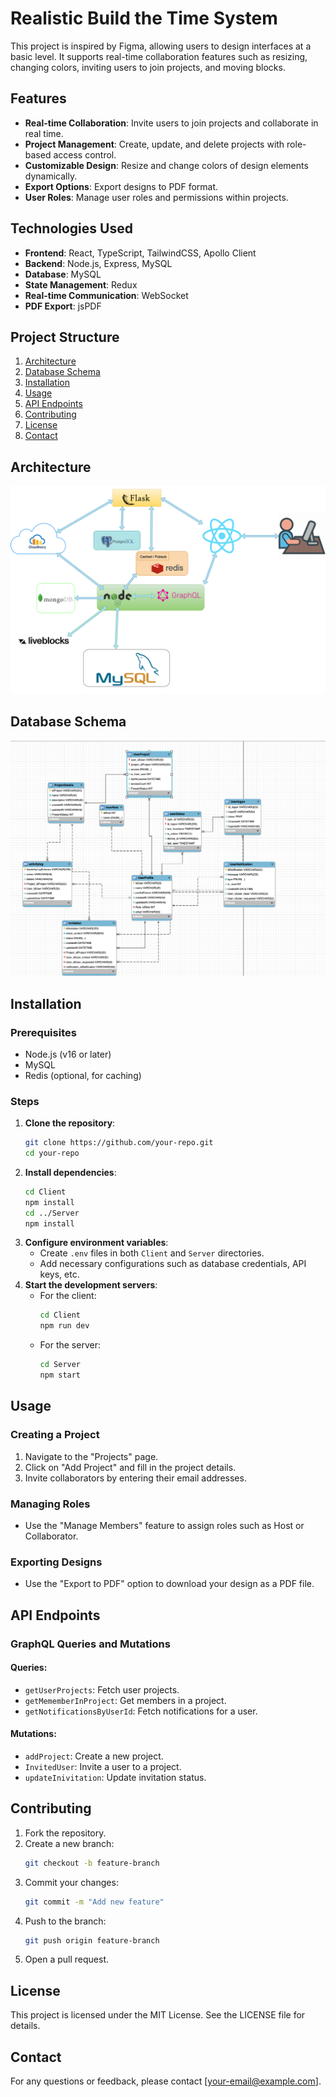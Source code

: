 # Realistic Build the Time System

This project is inspired by Figma, allowing users to design interfaces at a basic level. It supports real-time collaboration features such as resizing, changing colors, inviting users to join projects, and moving blocks.

## Features

- **Real-time Collaboration**: Invite users to join projects and collaborate in real time.
- **Project Management**: Create, update, and delete projects with role-based access control.
- **Customizable Design**: Resize and change colors of design elements dynamically.
- **Export Options**: Export designs to PDF format.
- **User Roles**: Manage user roles and permissions within projects.

## Technologies Used

- **Frontend**: React, TypeScript, TailwindCSS, Apollo Client
- **Backend**: Node.js, Express, MySQL
- **Database**: MySQL
- **State Management**: Redux
- **Real-time Communication**: WebSocket
- **PDF Export**: jsPDF

## Project Structure

1. [Architecture](#architecture)
2. [Database Schema](#database-schema)
3. [Installation](#installation)
4. [Usage](#usage)
5. [API Endpoints](#api-endpoints)
6. [Contributing](#contributing)
7. [License](#license)
8. [Contact](#contact)

## Architecture

![Architecture Diagram](Readme/2.png)

## Database Schema

![Database Schema](Readme/image.png)

## Installation

### Prerequisites

- Node.js (v16 or later)
- MySQL
- Redis (optional, for caching)

### Steps

1. **Clone the repository**:
   ```bash
   git clone https://github.com/your-repo.git
   cd your-repo
   ```
2. **Install dependencies**:
   ```bash
   cd Client
   npm install
   cd ../Server
   npm install
   ```
3. **Configure environment variables**:
   - Create `.env` files in both `Client` and `Server` directories.
   - Add necessary configurations such as database credentials, API keys, etc.
4. **Start the development servers**:
   - For the client:
     ```bash
     cd Client
     npm run dev
     ```
   - For the server:
     ```bash
     cd Server
     npm start
     ```

## Usage

### Creating a Project

1. Navigate to the "Projects" page.
2. Click on "Add Project" and fill in the project details.
3. Invite collaborators by entering their email addresses.

### Managing Roles

- Use the "Manage Members" feature to assign roles such as Host or Collaborator.

### Exporting Designs

- Use the "Export to PDF" option to download your design as a PDF file.

## API Endpoints

### GraphQL Queries and Mutations

#### Queries:

- `getUserProjects`: Fetch user projects.
- `getMememberInProject`: Get members in a project.
- `getNotificationsByUserId`: Fetch notifications for a user.

#### Mutations:

- `addProject`: Create a new project.
- `InvitedUser`: Invite a user to a project.
- `updateInivitation`: Update invitation status.

## Contributing

1. Fork the repository.
2. Create a new branch:
   ```bash
   git checkout -b feature-branch
   ```
3. Commit your changes:
   ```bash
   git commit -m "Add new feature"
   ```
4. Push to the branch:
   ```bash
   git push origin feature-branch
   ```
5. Open a pull request.

## License

This project is licensed under the MIT License. See the LICENSE file for details.

## Contact

For any questions or feedback, please contact [your-email@example.com].
